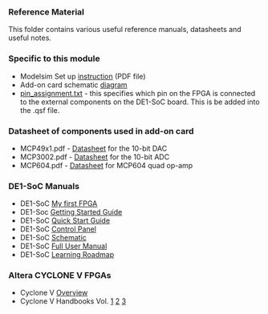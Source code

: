 ### Reference Material 

This folder contains various useful reference manuals, datasheets and useful notes.

### Specific to this module

* Modelsim Set up [instruction](./Modelsim%20setup.pdf) (PDF file)
* Add-on card schematic [diagram](./DE1-SOC_Addon_Card.pdf)
* [pin_assignment.txt](./pin_assignment.txt) - this specifies which pin on the FPGA is connected to the external components on the DE1-SoC board. This is be added into the .qsf file.

### Datasheet of components used in add-on card

* MCP49x1.pdf - [Datasheet](./MCP49x1.pdf) for the 10-bit DAC
* MCP3002.pdf - [Datasheet](./MCP3002.pdf) for the 10-bit ADC
* MCP604.pdf - [Datasheet](./MCP604.pdf) for MCP604 quad op-amp

### DE1-SoC Manuals

* DE1-SoC [My first FPGA](./My_First_Fpga.pdf)
* DE1-Soc [Getting Started Guide](./DE1-SoC_Getting_Started_Guide.pdf)
* DE1-SoC [Quick Start Guide](./DE1-SoC_QSG.pdf)
* DE1-SoC [Control Panel](./DE1-SoC_Control_Panel.pdf)
* DE1-SoC [Schematic](./DE1-SoC_schematic.pdf)
* DE1-SoC [Full User Manual](./DE1-SoC_User_manual.pdf)
* DE1-SoC [Learning Roadmap](./learning_roadmap.pdf)

### Altera CYCLONE V FPGAs

* Cyclone V [Overview](./Cyclone_V_Overview.pdf)
* Cyclone V Handbooks Vol. [1](./C5_handbook_v1.pdf) [2](./C5_handbook_v2.pdf) [3](./C5_handbook_v3.pdf)
